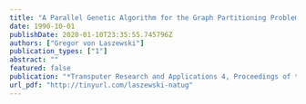 ```yaml
---
title: "A Parallel Genetic Algorithm for the Graph Partitioning Problem"
date: 1990-10-01
publishDate: 2020-01-10T23:35:55.745796Z
authors: ["Gregor von Laszewski"]
publication_types: ["1"]
abstract: ""
featured: false
publication: "*Transputer Research and Applications 4, Proceedings of the 4th Conference of the North-American Transputers Users Group*"
url_pdf: "http://tinyurl.com/laszewski-natug"
---
```


